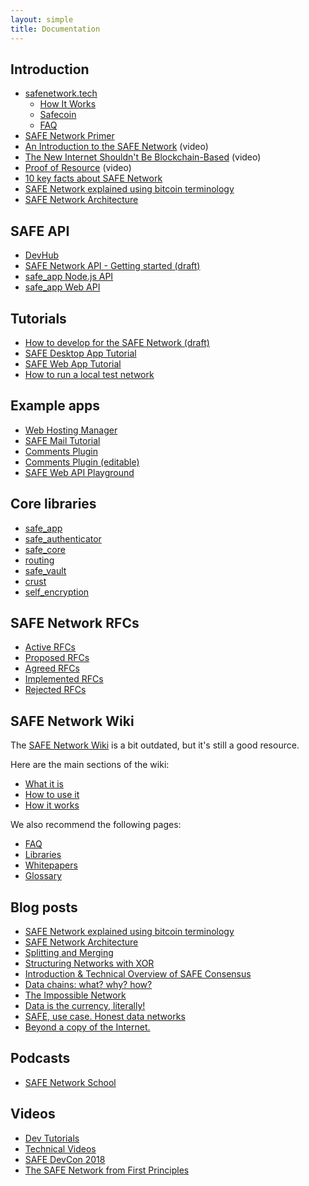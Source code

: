 ```yaml
---
layout: simple
title: Documentation
---
```


## Introduction

- [safenetwork.tech](https://safenetwork.tech/)
  - [How It Works](https://safenetwork.tech/how-it-works/)
  - [Safecoin](https://safenetwork.tech/safecoin/)
  - [FAQ](https://safenetwork.tech/faq/)
- [SAFE Network Primer](https://safenetworkprimer.com/)
- [An Introduction to the SAFE Network](https://www.youtube.com/watch?v=U1ffmf6z50E) (video)
- [The New Internet Shouldn't Be Blockchain-Based](https://www.youtube.com/watch?v=i-RLdU8Y0Qc) (video)
- [Proof of Resource](https://www.youtube.com/watch?v=rdczpOlLaVk) (video)
- [10 key facts about SAFE Network](https://safenetforum.org/t/10-key-facts-about-safe-network/12948)
- [SAFE Network explained using bitcoin terminology](https://safe-network-explained.github.io/safe-for-bitcoiners)
- [SAFE Network Architecture](https://safe-network-explained.github.io/architecture)

## SAFE API

- [DevHub](https://hub.safedev.org/)
- [SAFE Network API - Getting started (draft)](https://forum.safedev.org/t/safe-network-api-getting-started-draft/726)
- [safe_app Node.js API](http://docs.maidsafe.net/safe_app_nodejs/)
- [safe_app Web API](http://docs.maidsafe.net/beaker-plugin-safe-app/)

## Tutorials

- [How to develop for the SAFE Network (draft)](https://forum.safedev.org/t/how-to-develop-for-the-safe-network-draft/843)
- [SAFE Desktop App Tutorial](https://hub.safedev.org/platform/nodejs/)
- [SAFE Web App Tutorial](https://hub.safedev.org/platform/web/)
- [How to run a local test network](https://forum.safedev.org/t/how-to-run-a-local-test-network/842)

## Example apps

- [Web Hosting Manager](https://github.com/maidsafe/safe_examples/tree/master/web_hosting_manager)
- [SAFE Mail Tutorial](https://github.com/maidsafe/safe_examples/tree/master/email_app)
- [Comments Plugin](https://github.com/maidsafe/safe_examples/tree/master/non-editable-comments-web)
- [Comments Plugin (editable)](https://github.com/maidsafe/safe_examples/tree/master/editable-comments-web)
- [SAFE Web API Playground](https://github.com/maidsafe/safe_examples/tree/master/safe_web_api_playground)

## Core libraries

- [safe_app](https://docs.rs/safe_app)
- [safe_authenticator](https://docs.rs/safe_authenticator)
- [safe_core](https://docs.rs/safe_core)
- [routing](https://docs.rs/routing/)
- [safe_vault](https://docs.rs/safe_vault)
- [crust](https://docs.rs/crust/)
- [self_encryption](https://docs.rs/self_encryption)

## SAFE Network RFCs

- [Active RFCs](https://github.com/maidsafe/rfcs/blob/master/RFCs-by-status.md#active-rfcs)
- [Proposed RFCs](https://github.com/maidsafe/rfcs/blob/master/RFCs-by-status.md#proposed-rfcs)
- [Agreed RFCs](https://github.com/maidsafe/rfcs/blob/master/RFCs-by-status.md#agreed-rfcs)
- [Implemented RFCs](https://github.com/maidsafe/rfcs/blob/master/RFCs-by-status.md#implemented-rfcs)
- [Rejected RFCs](https://github.com/maidsafe/rfcs/blob/master/RFCs-by-status.md#rejected-rfcs)

## SAFE Network Wiki

The [SAFE Network Wiki](https://safenetwork.wiki) is a bit outdated, but it's still a good resource.

Here are the main sections of the wiki:

- [What it is](https://safenetwork.wiki/en/What_it_is)
- [How to use it](https://safenetwork.wiki/en/How_to_use_it)
- [How it works](https://safenetwork.wiki/en/How_it_works)

We also recommend the following pages:

- [FAQ](https://safenetwork.wiki/en/FAQ)
- [Libraries](https://safenetwork.wiki/en/Libraries)
- [Whitepapers](https://safenetwork.wiki/en/Whitepapers)
- [Glossary](https://safenetwork.wiki/en/Glossary)

## Blog posts

- [SAFE Network explained using bitcoin terminology](https://safe-network-explained.github.io/safe-for-bitcoiners)
- [SAFE Network Architecture](https://safe-network-explained.github.io/architecture)
- [Splitting and Merging](https://safe-network-explained.github.io/splits-and-merges)
- [Structuring Networks with XOR](https://blog.maidsafe.net/2016/05/27/structuring-networks-with-xor/)
- [Introduction & Technical Overview of SAFE Consensus](https://blog.maidsafe.net/2016/06/23/introduction-technical-overview-of-safe-consensus/)
- [Data chains: what? why? how?](https://metaquestions.me/2016/07/20/data-chains-what-why-how/)
- [The Impossible Network](https://metaquestions.me/2017/08/12/the-impossible-network/)
- [Data is the currency, literally!](https://metaquestions.me/2017/08/15/data-is-the-currency-literally/)
- [SAFE, use case. Honest data networks](https://metaquestions.me/2017/08/21/safe-use-case-honest-data-networks/)
- [Beyond a copy of the Internet.](https://metaquestions.me/2017/09/06/connecting-ideas-and-providing-much-needed-solutions/)

## Podcasts

- [SAFE Network School](https://safecrossroads.net/safe-network-school/)

## Videos

- [Dev Tutorials](https://www.youtube.com/playlist?list=PL7GqwP0KrKTqUnDNNP7-LoVmXYgMSog7T)
- [Technical Videos](https://www.youtube.com/playlist?list=PL7GqwP0KrKTpDLsQwk_gixasgCcUuL9H5)
- [SAFE DevCon 2018](https://www.youtube.com/playlist?list=PLvHzGPR8ljQQ8VeWfAR_Tz3__sX41pHMB)
- [The SAFE Network from First Principles](https://www.youtube.com/playlist?list=PLiYqQVdgdw_sSDkdIZzDRQR9xZlsukIxD)
